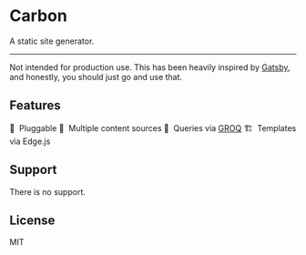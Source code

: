 # Carbon

A static site generator.

---

Not intended for production use. This has been heavily inspired by [Gatsby](https://www.gatsbyjs.org/), and honestly, you should just go and use that.

## Features

🔌&nbsp; Pluggable
📄&nbsp; Multiple content sources
🔎&nbsp; Queries via [GROQ](https://sanity-io.github.io/GROQ/)
🏗&nbsp; Templates via Edge.js

## Support

There is no support.

## License

MIT
